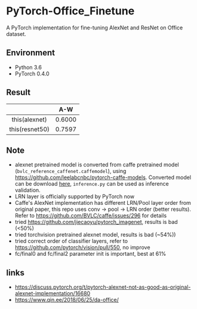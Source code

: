 # PyTorch-Office_Finetune

A PyTorch implementation for fine-tuning AlexNet and ResNet on Office dataset.

## Environment

- Python 3.6
- PyTorch 0.4.0

## Result

|                |   A-W   |
| :------------: | :-----: |
| this(alexnet)  | 0.6000  |
| this(resnet50) | 0.7597  |

## Note

- alexnet pretrained model is converted  from caffe pretrained model (`bvlc_reference_caffenet.caffemodel`), using <https://github.com/leelabcnbc/pytorch-caffe-models>. Converted model can be download [here](https://www.dropbox.com/s/4x1hzbachpezx0w/alexnet_caffe.pth?dl=0), `inference.py` can be used as inference validation.
- LRN layer is officially supported by PyTorch now
- Caffe's AlexNet implementation has different LRN/Pool layer order from original paper, this repo uses  conv -> pool -> LRN order (better results). Refer to <https://github.com/BVLC/caffe/issues/296> for details
- tried <https://github.com/jiecaoyu/pytorch_imagenet>, results is bad (<50%)
- tried torchvision pretrained alexnet model, results is bad (~54%))
- tried correct order of classifier layers, refer to <https://github.com/pytorch/vision/pull/550>, no improve
- fc/final0 and fc/final2 parameter init is important, best at 61%

## links

- <https://discuss.pytorch.org/t/pytorch-alexnet-not-as-good-as-original-alexnet-implementation/16680>
- <https://www.qin.ee/2018/06/25/da-office/>